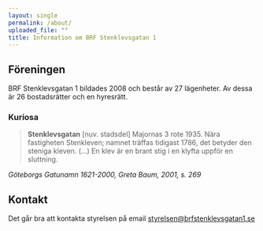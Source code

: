 ```yaml
---
layout: single
permalink: /about/
uploaded_file: ""
title: Information om BRF Stenklevsgatan 1
---
```

## Föreningen

BRF Stenklevsgatan 1 bildades 2008 och består av 27 lägenheter. Av dessa är 26 bostadsrätter och en hyresrätt.

### Kuriosa

> **Stenklevsgatan** \[nuv. stadsdel] Majornas 3 rote 1935. Nära fastigheten Stenkleven; namnet träffas tidigast 1786, det betyder den steniga kleven. (...) En klev är en brant stig i en klyfta uppför en sluttning.

*Göteborgs Gatunamn 1621-2000, Greta Baum, 2001, s. 269*

## Kontakt

Det går bra att kontakta styrelsen på email [styrelsen@brfstenklevsgatan1.se](mailto:styrelsen@brfstenklevsgatan1.se)